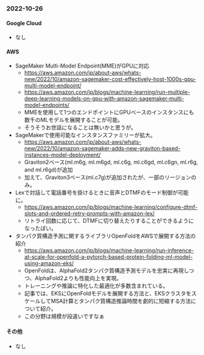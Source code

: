 
### 2022-10-26

#### Google Cloud

- なし

#### AWS

- SageMaker Multi-Model Endpoint(MME)がGPUに対応
  - https://aws.amazon.com/jp/about-aws/whats-new/2022/10/amazon-sagemaker-cost-effectively-host-1000s-gpu-multi-model-endpoint/
  - https://aws.amazon.com/jp/blogs/machine-learning/run-multiple-deep-learning-models-on-gpu-with-amazon-sagemaker-multi-model-endpoints/
  - MMEを使用して1つのエンドポイントにGPUベースのインスタンスにも数千のMLモデルを展開することが可能。
  - そうそうお世話になることは無いかと思うが。
- SageMakerで使用可能なインスタンスファミリーが拡大。
  - https://aws.amazon.com/jp/about-aws/whats-new/2022/10/amazon-sagemaker-adds-new-graviton-based-instances-model-deployment/
  - Graviton2ベース(ml.m6g, ml.m6gd, ml.c6g, ml.c6gd, ml.c6gn, ml.r6g, and ml.r6gd)が追加
  - 加えて、Graviton3ベース(ml.c7g)が追加されたが、一部のリージョンのみ。
- Lexで対話して電話番号を掛けるときに音声とDTMFのモード制御が可能に。
  - https://aws.amazon.com/jp/blogs/machine-learning/configure-dtmf-slots-and-ordered-retry-prompts-with-amazon-lex/
  - リトライ回数に応じて、DTMFに切り替えたりすることができるようになったぽい。
- タンパク質構造予測に関するライブラリOpenFoldをAWSで展開する方法の紹介
  - https://aws.amazon.com/jp/blogs/machine-learning/run-inference-at-scale-for-openfold-a-pytorch-based-protein-folding-ml-model-using-amazon-eks/
  - OpenFoldは、AlphaFold2タンパク質構造予測モデルを忠実に再現しつつ、AlphaFold2よりも性能向上を実現。
  - トレーニングや推論に特化した最適化が多数含まれている。
  - 記事では、EKSにOpenFoldモデルを展開する方法と、EKSクラスタをスケールしてMSA計算とタンパク質構造推論時間を劇的に短縮する方法について紹介。
  - この分野は規模が段違いですなぁ

#### その他

- なし
